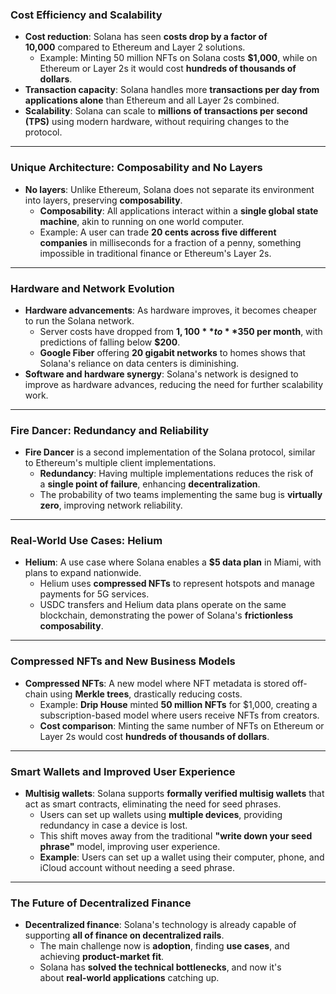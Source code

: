 ### **Cost Efficiency and Scalability**

-   **Cost reduction**: Solana has seen **costs drop by a factor of 10,000** compared to Ethereum and Layer 2 solutions.
    -   Example: Minting 50 million NFTs on Solana costs **$1,000**, while on Ethereum or Layer 2s it would cost **hundreds of thousands of dollars**.
-   **Transaction capacity**: Solana handles more **transactions per day from applications alone** than Ethereum and all Layer 2s combined.
-   **Scalability**: Solana can scale to **millions of transactions per second (TPS)** using modern hardware, without requiring changes to the protocol.

* * * *

### **Unique Architecture: Composability and No Layers**

-   **No layers**: Unlike Ethereum, Solana does not separate its environment into layers, preserving **composability**.
    -   **Composability**: All applications interact within a **single global state machine**, akin to running on one world computer.
    -   Example: A user can trade **20 cents across five different companies** in milliseconds for a fraction of a penny, something impossible in traditional finance or Ethereum's Layer 2s.

* * * *

### **Hardware and Network Evolution**

-   **Hardware advancements**: As hardware improves, it becomes cheaper to run the Solana network.
    -   Server costs have dropped from **$1,100** to **$350 per month**, with predictions of falling below **$200**.
    -   **Google Fiber** offering **20 gigabit networks** to homes shows that Solana's reliance on data centers is diminishing.
-   **Software and hardware synergy**: Solana's network is designed to improve as hardware advances, reducing the need for further scalability work.

* * * *

### **Fire Dancer: Redundancy and Reliability**

-   **Fire Dancer** is a second implementation of the Solana protocol, similar to Ethereum's multiple client implementations.
    -   **Redundancy**: Having multiple implementations reduces the risk of a **single point of failure**, enhancing **decentralization**.
    -   The probability of two teams implementing the same bug is **virtually zero**, improving network reliability.

* * * *

### **Real-World Use Cases: Helium**

-   **Helium**: A use case where Solana enables a **$5 data plan** in Miami, with plans to expand nationwide.
    -   Helium uses **compressed NFTs** to represent hotspots and manage payments for 5G services.
    -   USDC transfers and Helium data plans operate on the same blockchain, demonstrating the power of Solana's **frictionless composability**.

* * * *

### **Compressed NFTs and New Business Models**

-   **Compressed NFTs**: A new model where NFT metadata is stored off-chain using **Merkle trees**, drastically reducing costs.
    -   Example: **Drip House** minted **50 million NFTs** for $1,000, creating a subscription-based model where users receive NFTs from creators.
    -   **Cost comparison**: Minting the same number of NFTs on Ethereum or Layer 2s would cost **hundreds of thousands of dollars**.

* * * *

### **Smart Wallets and Improved User Experience**

-   **Multisig wallets**: Solana supports **formally verified multisig wallets** that act as smart contracts, eliminating the need for seed phrases.
    -   Users can set up wallets using **multiple devices**, providing redundancy in case a device is lost.
    -   This shift moves away from the traditional **"write down your seed phrase"** model, improving user experience.
    -   **Example**: Users can set up a wallet using their computer, phone, and iCloud account without needing a seed phrase.

* * * *

### **The Future of Decentralized Finance**

-   **Decentralized finance**: Solana's technology is already capable of supporting **all of finance on decentralized rails**.
    -   The main challenge now is **adoption**, finding **use cases**, and achieving **product-market fit**.
    -   Solana has **solved the technical bottlenecks**, and now it's about **real-world applications** catching up.
